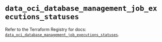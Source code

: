 # `data_oci_database_management_job_executions_statuses`

Refer to the Terraform Registry for docs: [`data_oci_database_management_job_executions_statuses`](https://registry.terraform.io/providers/oracle/oci/6.18.0/docs/data-sources/database_management_job_executions_statuses).
